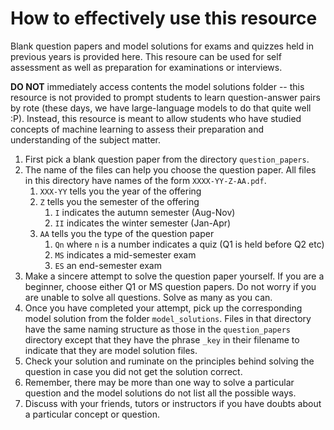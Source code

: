 # How to effectively use this resource

Blank question papers and model solutions for exams and quizzes held in previous years is provided here. This resoure can be used for self assessment as well as preparation for examinations or interviews.

**DO NOT** immediately access contents the model solutions folder -- this resource is not provided to prompt students to learn question-answer pairs by rote (these days, we have large-language models to do that quite well :P). Instead, this resource is meant to allow students who have studied concepts of machine learning to assess their preparation and understanding of the subject matter.

1. First pick a blank question paper from the directory `question_papers`.
2. The name of the files can help you choose the question paper. All files in this directory have names of the form `XXXX-YY-Z-AA.pdf`.
    1. `XXX-YY` tells you the year of the offering
    2. `Z` tells you the semester of the offering
        1. `I` indicates the autumn semester (Aug-Nov)
        2. `II` indicates the winter semester (Jan-Apr)
    3. `AA` tells you the type of the question paper
        1. `Qn` where `n` is a number indicates a quiz (Q1 is held before Q2 etc)
        2. `MS` indicates a mid-semester exam
        3. `ES` an end-semester exam
 3. Make a sincere attempt to solve the question paper yourself. If you are a beginner, choose either Q1 or MS question papers. Do not worry if you are unable to solve all questions. Solve as many as you can.
 4. Once you have completed your attempt, pick up the corresponding model solution from the folder `model_solutions`. Files in that directory have the same naming structure as those in the `question_papers` directory except that they have the phrase `_key` in their filename to indicate that they are model solution files.
 5. Check your solution and ruminate on the principles behind solving the question in case you did not get the solution correct.
 6. Remember, there may be more than one way to solve a particular question and the model solutions do not list all the possible ways.
 7. Discuss with your friends, tutors or instructors if you have doubts about a particular concept or question.
